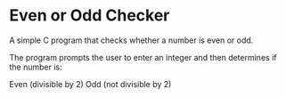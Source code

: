 # Even or Odd Checker

A simple C program that checks whether a number is even or odd.

The program prompts the user to enter an integer and then determines if the number is:

Even (divisible by 2)
Odd (not divisible by 2)
